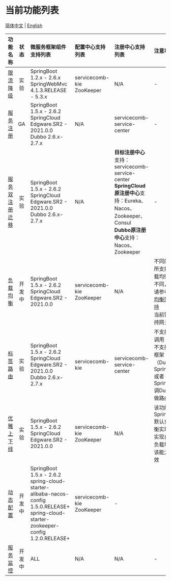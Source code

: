# 当前功能列表

[简体中文](feature-list-zh.md) | [English](feature-list.md)

|功能名称|状态|微服务框架组件支持列表|配置中心支持列表|注册中心支持列表|注意事项|
|:-:|:-:|:-----|:--|:--|:--|
|[限流降级](flowcontrol/flowcontrol.md)|实验|SpringBoot 1.2.x - 2.6.x <br> SpringWebMvc 4.1.3.RELEASE - 5.3.x<br>|servicecomb-kie<br>ZooKeeper|N/A|-|
|[服务注册](registry/document.md)|GA|SpringBoot 1.5.x - 2.6.2 <br> SpringCloud Edgware.SR2 - 2021.0.0<br>Dubbo 2.6.x-2.7.x|N/A|servicecomb-service-center|-|
|[服务双注册迁移](registry/spring-cloud-registry-migiration.md)|实验|SpringBoot 1.5.x - 2.6.2 <br/> SpringCloud Edgware.SR2 - 2021.0.0<br>Dubbo 2.6.x-2.7.x|N/A|**目标注册中心**支持：servicecomb-service-center<br/>**SpringCloud原注册中心**支持：Eureka、Nacos、Zookeeper、Consul<br/>**Dubbo原注册中心**支持：Nacos、Zookeeper|-|
|[负载均衡](loadbalancer/document.md)|开发中|SpringBoot 1.5.x - 2.6.2 <br/> SpringCloud Edgware.SR2 - 2021.0.0|servicecomb-kie<br/>ZooKeeper|N/A|不同的版本所支持的负载均衡策略不同，具体请参考[负载均衡策略支持](loadbalancer/document.md#负载均衡策略支持一览)<br/>当前暂不支持网关应用|
|[标签路由](router/document.md)|实验|SpringBoot 1.5.x - 2.6.2 <br/>SpringCloud Edgware.SR2 - 2021.0.0<br/>Dubbo 2.6.x-2.7.x|servicecomb-kie|servicecomb-service-center|不支持异步调用<br>不支持混合框架（Dubbo调SpringCloud或者SpringCloud调Dubbo）做路由|
|[优雅上下线]()|实验|SpringBoot 1.5.x - 2.6.2 <br/> SpringCloud Edgware.SR2 - 2021.0.0|servicecomb-kie<br/>ZooKeeper|N/A|该功能基于SpringCloud默认负载均衡实现，若实现自定义负载均衡，该能力将失效|
|[动态配置](dynamic-config/document.md)|开发中|SpringBoot 1.5.x - 2.6.2<br>spring-cloud-starter-alibaba-nacos-config 1.5.0.RELEASE+<br>spring-cloud-starter-zookeeper-config 1.2.0.RELEASE+|servicecomb-kie<br/>ZooKeeper|-||
|[服务监控](server-monitor/document.md)|开发中|ALL|N/A|N/A|-|